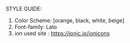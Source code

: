 STYLE GUIDE:
1. Color Scheme: [orange, black, white, beige]
2. Font-family: Lato
3. ion used site : https://ionic.io/ionicons

